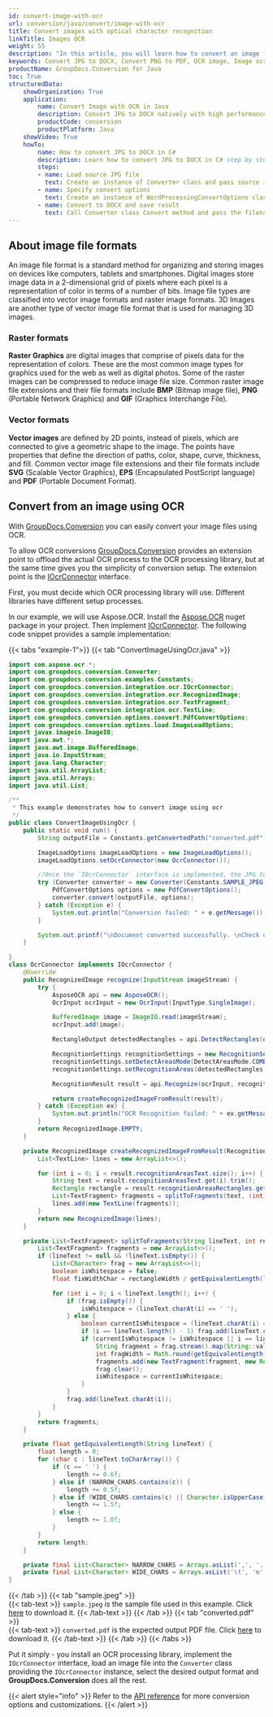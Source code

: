 ```yaml
---
id: convert-image-with-ocr
url: conversion/java/convert/image-with-ocr
title: Convert images with optical character recognition
linkTitle: Images OCR
weight: 55
description: "In this article, you will learn how to convert an image file to text or PDF using OCR with GroupDocs.Conversion for Java."
keywords: Convert JPG to DOCX, Convert PNG to PDF, OCR image, Image ocr, 
productName: GroupDocs.Conversion for Java
toc: True
structuredData:
    showOrganization: True
    application:    
        name: Convert Image with OCR in Java    
        description: Convert JPG to DOCX natively with high performance using C# language and GroupDocs.Conversion for .NET APIs
        productCode: conversion
        productPlatform: Java 
    showVideo: True
    howTo:
        name: How to convert JPG to DOCX in C# 
        description: Learn how to convert JPG to DOCX in C# step by step
        steps:
        - name: Load source JPG file 
          text: Create an instance of Converter class and pass source JPG file path as a constructor parameter. You may specify absolute or relative file paths as per your requirements. 
        - name: Specify convert options 
          text: Create an instance of WordProcessingConvertOptions class.
        - name: Convert to DOCX and save result 
          text: Call Converter class Convert method and pass the filename for the converted DOCX file and the WordConvertOptions object from the previous step as parameters.
---
```


## About image file formats

An image file format is a standard method for organizing and storing images on devices like computers, tablets and smartphones. Digital images store image data in a 2-dimensional grid of pixels where each pixel is a representation of color in terms of a number of bits. Image file types are classified into vector image formats and raster image formats. 3D Images are another type of vector image file format that is used for managing 3D images.

### Raster formats

**Raster Graphics** are digital images that comprise of pixels data for the representation of colors. These are the most common image types for graphics used for the web as well as digital photos. Some of the raster images can be compressed to reduce image file size. Common raster image file extensions and their file formats include **BMP** (Bitmap image file), **PNG** (Portable Network Graphics) and **GIF** (Graphics Interchange File).

### Vector formats

**Vector images** are defined by 2D points, instead of pixels, which are connected to give a geometric shape to the image. The points have properties that define the direction of paths, color, shape, curve, thickness, and fill. Common vector image file extensions and their file formats include **SVG** (Scalable Vector Graphics), **EPS** (Encapsulated PostScript language) and **PDF** (Portable Document Format).

## Convert from an image using OCR

With [GroupDocs.Conversion](https://products.groupdocs.com/conversion/java) you can easily convert your image files using OCR.  

To allow OCR conversions [GroupDocs.Conversion](https://products.groupdocs.com/conversion/java) provides an extension point to offload the actual OCR process to the OCR processing library, but at the same time gives you the simplicity of conversion setup. The extension point is the [IOcrConnector](https://reference.groupdocs.com/conversion/java/com.groupdocs.conversion.integration.ocr/iocrconnector/) interface. 

First, you must decide which OCR processing library will use. Different libraries have different setup processes.

In our example, we will use Aspose.OCR. Install the [Aspose.OCR](https://releases.aspose.com/java/repo/com/aspose/aspose-ocr/) nuget package in your project. Then implement [IOcrConnector](https://reference.groupdocs.com/conversion/java/com.groupdocs.conversion.integration.ocr/iocrconnector/). The following code snippet provides a sample implementation:


{{< tabs "example-1">}}
{{< tab "ConvertImageUsingOcr.java" >}}  
```java
import com.aspose.ocr.*;
import com.groupdocs.conversion.Converter;
import com.groupdocs.conversion.examples.Constants;
import com.groupdocs.conversion.integration.ocr.IOcrConnector;
import com.groupdocs.conversion.integration.ocr.RecognizedImage;
import com.groupdocs.conversion.integration.ocr.TextFragment;
import com.groupdocs.conversion.integration.ocr.TextLine;
import com.groupdocs.conversion.options.convert.PdfConvertOptions;
import com.groupdocs.conversion.options.load.ImageLoadOptions;
import javax.imageio.ImageIO;
import java.awt.*;
import java.awt.image.BufferedImage;
import java.io.InputStream;
import java.lang.Character;
import java.util.ArrayList;
import java.util.Arrays;
import java.util.List;

/**
 * This example demonstrates how to convert image using ocr
 */
public class ConvertImageUsingOcr {
    public static void run() {
        String outputFile = Constants.getConvertedPath("converted.pdf");

        ImageLoadOptions imageLoadOptions = new ImageLoadOptions();
        imageLoadOptions.setOcrConnector(new OcrConnector());

        //Once the `IOcrConnector` interface is implemented, the JPG to PDF conversion code snippet looks like this:
        try (Converter converter = new Converter(Constants.SAMPLE_JPEG, () -> imageLoadOptions)) {
            PdfConvertOptions options = new PdfConvertOptions();
            converter.convert(outputFile, options);
        } catch (Exception e) {
            System.out.println("Conversion failed: " + e.getMessage());
        }

        System.out.printf("\nDocument converted successfully. \nCheck output in %s%n", outputFile);
    }

}
class OcrConnector implements IOcrConnector {
    @Override
    public RecognizedImage recognize(InputStream imageStream) {
        try {
            AsposeOCR api = new AsposeOCR();
            OcrInput ocrInput = new OcrInput(InputType.SingleImage);

            BufferedImage image = ImageIO.read(imageStream);
            ocrInput.add(image);

            RectangleOutput detectedRectangles = api.DetectRectangles(ocrInput, AreasType.LINES, false).get(0);

            RecognitionSettings recognitionSettings = new RecognitionSettings();
            recognitionSettings.setDetectAreasMode(DetectAreasMode.COMBINE);
            recognitionSettings.setRecognitionAreas(detectedRectangles.Rectangles);

            RecognitionResult result = api.Recognize(ocrInput, recognitionSettings).get(0);

            return createRecognizedImageFromResult(result);
        } catch (Exception ex) {
            System.out.println("OCR Recognition failed: " + ex.getMessage());
        }
        return RecognizedImage.EMPTY;
    }

    private RecognizedImage createRecognizedImageFromResult(RecognitionResult result) {
        List<TextLine> lines = new ArrayList<>();

        for (int i = 0; i < result.recognitionAreasText.size(); i++) {
            String text = result.recognitionAreasText.get(i).trim();
            Rectangle rectangle = result.recognitionAreasRectangles.get(i);
            List<TextFragment> fragments = splitToFragments(text, (int)rectangle.getX(), (int)rectangle.getY(), (int)rectangle.getWidth(), (int)rectangle.getHeight());
            lines.add(new TextLine(fragments));
        }
        return new RecognizedImage(lines);
    }

    private List<TextFragment> splitToFragments(String lineText, int rectangleX, int rectangleY, int rectangleWidth, int rectangleHeight) {
        List<TextFragment> fragments = new ArrayList<>();
        if (lineText != null && !lineText.isEmpty()) {
            List<Character> frag = new ArrayList<>();
            boolean isWhitespace = false;
            float fixWidthChar = rectangleWidth / getEquivalentLength(lineText);

            for (int i = 0; i < lineText.length(); i++) {
                if (frag.isEmpty()) {
                    isWhitespace = (lineText.charAt(i) == ' ');
                } else {
                    boolean currentIsWhitespace = (lineText.charAt(i) == ' ');
                    if (i == lineText.length() - 1) frag.add(lineText.charAt(i));
                    if (currentIsWhitespace != isWhitespace || i == lineText.length() - 1) {
                        String fragment = frag.stream().map(String::valueOf).reduce("", String::concat);
                        int fragWidth = Math.round(getEquivalentLength(fragment) * fixWidthChar);
                        fragments.add(new TextFragment(fragment, new Rectangle(rectangleX, rectangleY, fragWidth, rectangleHeight)));
                        frag.clear();
                        isWhitespace = currentIsWhitespace;
                    }
                }
                frag.add(lineText.charAt(i));
            }
        }
        return fragments;
    }

    private float getEquivalentLength(String lineText) {
        float length = 0;
        for (char c : lineText.toCharArray()) {
            if (c == ' ') {
                length += 0.6f;
            } else if (NARROW_CHARS.contains(c)) {
                length += 0.5f;
            } else if (WIDE_CHARS.contains(c) || Character.isUpperCase(c)) {
                length += 1.5f;
            } else {
                length += 1.0f;
            }
        }
        return length;
    }

    private final List<Character> NARROW_CHARS = Arrays.asList(',', '.', ':', ';', '!', '|', '(', ')', '{', '}', 'l', 'i', 'I', '-', '+', 'f', 't', 'r');
    private final List<Character> WIDE_CHARS = Arrays.asList('\t', 'm', 'w', 'M', 'W');
}
```
{{< /tab >}}
{{< tab "sample.jpeg" >}}  
{{< tab-text >}}
`sample.jpeg` is the sample file used in this example. Click [here](/conversion/java/images/sample.jpeg) to download it.
{{< /tab-text >}}
{{< /tab >}}
{{< tab "converted.pdf" >}}  
{{< tab-text >}}
`converted.pdf` is the expected output PDF file. Click [here](/conversion/java/_sample_files/developer-guide/converting-documents/image-ocr/converted.pdf) to download it.
{{< /tab-text >}}
{{< /tab >}}
{{< /tabs >}}

Put it simply - you install an OCR processing library, implement the `IOcrConnector` interface, load an image file into the `Converter` class providing the `IOcrConnector` instance, select the desired output format and **GroupDocs.Conversion** does all the rest.  

{{< alert style="info" >}}
Refer to the [API reference](https://reference.groupdocs.com/conversion/java/com.groupdocs.conversion.options.convert/) for more conversion options and customizations.
{{< /alert >}}
